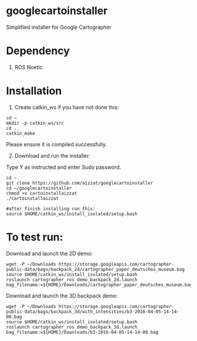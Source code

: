 # googlecartoinstaller
Simplified installer for Google Cartographer

# Dependency 

1. ROS Noetic

# Installation

1. Create catkin_ws if you have not done this: 
```
cd ~
mkdir -p catkin_ws/src
cd ..
catkin_make
```
Please ensure it is compiled successfully. 

2. Download and run the installer: 

Type Y as instructed and enter Sudo password. 

```
cd ~
git clone https://github.com/aizzat/googlecartoinstaller
cd ~/googlecartoinstaller
chmod +x cartoinstallaizzat
./cartoinstallaizzat

#after finish installing run this:
source $HOME/catkin_ws/install_isolated/setup.bash
```
# To test run: 

Download and launch the 2D demo: 
```
wget -P ~/Downloads https://storage.googleapis.com/cartographer-public-data/bags/backpack_2d/cartographer_paper_deutsches_museum.bag
source $HOME/catkin_ws/install_isolated/setup.bash
roslaunch cartographer_ros demo_backpack_2d.launch bag_filename:=${HOME}/Downloads/cartographer_paper_deutsches_museum.bag
```


Download and launch the 3D backpack demo: 
```
wget -P ~/Downloads https://storage.googleapis.com/cartographer-public-data/bags/backpack_3d/with_intensities/b3-2016-04-05-14-14-00.bag 
source $HOME/catkin_ws/install_isolated/setup.bash
roslaunch cartographer_ros demo_backpack_3d.launch bag_filename:=${HOME}/Downloads/b3-2016-04-05-14-14-00.bag
 ```



